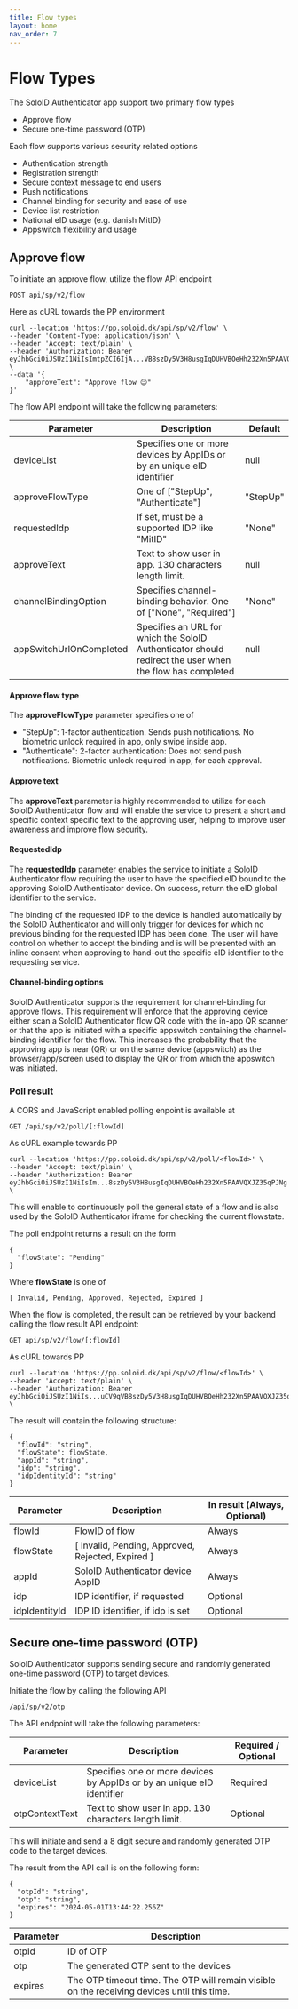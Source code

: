 ```yaml
---
title: Flow types
layout: home
nav_order: 7
---
```


# Flow Types

The SoloID Authenticator app support two primary flow types
* Approve flow
* Secure one-time password (OTP)

Each flow supports various security related options
* Authentication strength
* Registration strength
* Secure context message to end users
* Push notifications
* Channel binding for security and ease of use
* Device list restriction
* National eID usage (e.g. danish MitID)
* Appswitch flexibility and usage


## Approve flow

To initiate an approve flow, utilize the flow API endpoint

```
POST api/sp/v2/flow
```

Here as cURL towards the PP environment
```
curl --location 'https://pp.soloid.dk/api/sp/v2/flow' \
--header 'Content-Type: application/json' \
--header 'Accept: text/plain' \
--header 'Authorization: Bearer eyJhbGciOiJSUzI1NiIsImtpZCI6IjA...VB8szDy5V3H8usgIqDUHVBOeHh232Xn5PAAVQXJZ35qPJNg' \
--data '{
    "approveText": "Approve flow 😉"
}'
```

The flow API endpoint will take the following parameters:

| Parameter      | Description | Default |
| ----------- | ----------- | ----------- |
| deviceList      | Specifies one or more devices by AppIDs or by an unique eID identifier       | null |
| approveFlowType      | One of ["StepUp", "Authenticate"]       | "StepUp" |
| requestedIdp      | If set, must be a supported IDP like "MitID"       | "None" |
| approveText      | Text to show user in app. 130 characters length limit.       | null |
| channelBindingOption      | Specifies channel-binding behavior. One of ["None", "Required"]       | "None" |
| appSwitchUrlOnCompleted      | Specifies an URL for which the SoloID Authenticator should redirect the user when the flow has completed       | null |

#### Approve flow type
The **approveFlowType** parameter specifies one of
* "StepUp": 1-factor authentication. Sends push notifications. No biometric unlock required in app, only swipe inside app.
* "Authenticate": 2-factor authentication: Does not send push notifications. Biometric unlock required in app, for each approval.

#### Approve text
The **approveText** parameter is highly recommended to utilize for each SoloID Authenticator flow and will enable the service to present a short and specific context specific text to the approving user, helping to improve user awareness and improve flow security.

#### RequestedIdp
The **requestedIdp** parameter enables the service to initiate a SoloID Authenticator flow requiring the user to have the specified eID bound to the approving SoloID Authenticator device. On success, return the eID global identifier to the service.

The binding of the requested IDP to the device is handled automatically by the SoloID Authenticator and will only trigger for devices for which no previous binding for the requested IDP has been done. 
The user will have control on whether to accept the binding and is will be presented with an inline consent when approving to hand-out the specific eID identifier to the requesting service.

#### Channel-binding options
SoloID Authenticator supports the requirement for channel-binding for approve flows. This requirement will enforce that the approving device either scan a SoloID Authenticator flow QR code with the in-app QR scanner or that the app is initiated with a specific appswitch containing the channel-binding identifier for the flow. This increases the probability that the approving app is near (QR) or on the same device (appswitch) as the browser/app/screen used to display the QR or from which the appswitch was initiated.

### Poll result
A CORS and JavaScript enabled polling enpoint is available at
```
GET /api/sp/v2/poll/[:flowId]
```

As cURL example towards PP
```
curl --location 'https://pp.soloid.dk/api/sp/v2/poll/<flowId>' \
--header 'Accept: text/plain' \
--header 'Authorization: Bearer eyJhbGciOiJSUzI1NiIsIm...8szDy5V3H8usgIqDUHVBOeHh232Xn5PAAVQXJZ35qPJNg' \
```

This will enable to continuously poll the general state of a flow and is also used by the SoloID Authenticator iframe for checking the current flowstate.

The poll endpoint returns a result on the form
```
{
  "flowState": "Pending"
}
```
Where **flowState** is one of
```
[ Invalid, Pending, Approved, Rejected, Expired ]
```

When the flow is completed, the result can be retrieved by your backend calling the flow result API endpoint:

```
GET api/sp/v2/flow/[:flowId]
```

As cURL towards PP
```
curl --location 'https://pp.soloid.dk/api/sp/v2/flow/<flowId>' \
--header 'Accept: text/plain' \
--header 'Authorization: Bearer eyJhbGciOiJSUzI1NiIs...uCV9qVB8szDy5V3H8usgIqDUHVBOeHh232Xn5PAAVQXJZ35qPJNg' \
```

The result will contain the following structure:

```
{
  "flowId": "string",
  "flowState": flowState,
  "appId": "string",
  "idp": "string",
  "idpIdentityId": "string"
}
```

| Parameter      | Description | In result (Always, Optional) |
| ----------- | ----------- | ----------- |
| flowId      | FlowID of flow       | Always |
| flowState      | [ Invalid, Pending, Approved, Rejected, Expired ]       | Always |
| appId      | SoloID Authenticator device AppID       | Always |
| idp      | IDP identifier, if requested       | Optional |
| idpIdentityId      | IDP ID identifier, if idp is set       | Optional |

## Secure one-time password (OTP)
SoloID Authenticator supports sending secure and randomly generated one-time password (OTP) to target devices. 

Initiate the flow by calling the following API

```
/api/sp/v2/otp
```

The API endpoint will take the following parameters:

| Parameter      | Description | Required / Optional |
| ----------- | ----------- | ----------- |
| deviceList      | Specifies one or more devices by AppIDs or by an unique eID identifier       | Required |
| otpContextText      | Text to show user in app. 130 characters length limit.       | Optional |

This will initiate and send a 8 digit secure and randomly generated OTP code to the target devices.

The result from the API call is on the following form:

```
{
  "otpId": "string",
  "otp": "string",
  "expires": "2024-05-01T13:44:22.256Z"
}
```

| Parameter      | Description | 
| ----------- | ----------- | 
| otpId      | ID of OTP       | 
| otp      | The generated OTP sent to the devices       | 
| expires      | The OTP timeout time. The OTP will remain visible on the receiving devices until this time.       | 
